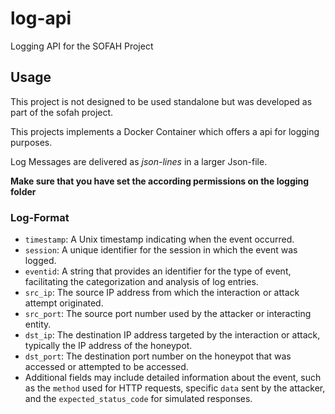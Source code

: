 # log-api
Logging API for the SOFAH Project

## Usage
This project is not designed to be used standalone but was developed as part of the sofah project.

This projects implements a Docker Container which offers a api for logging purposes.

Log Messages are delivered as *json-lines* in a larger Json-file.

**Make sure that you have set the according permissions on the logging folder**

### Log-Format
- `timestamp`: A Unix timestamp indicating when the event occurred.
- `session`: A unique identifier for the session in which the event was logged.
- `eventid`: A string that provides an identifier for the type of event, facilitating the categorization and analysis of log entries.
- `src_ip`: The source IP address from which the interaction or attack attempt originated.
- `src_port`: The source port number used by the attacker or interacting entity.
- `dst_ip`: The destination IP address targeted by the interaction or attack, typically the IP address of the honeypot.
- `dst_port`: The destination port number on the honeypot that was accessed or attempted to be accessed.
- Additional fields may include detailed information about the event, such as the `method` used for HTTP requests, specific `data` sent by the attacker, and the `expected_status_code` for simulated responses.
